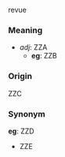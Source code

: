 revue
### Meaning
+ _adj_: ZZA
    + __eg__: ZZB

### Origin

ZZC

### Synonym

__eg__: ZZD

+ ZZE


